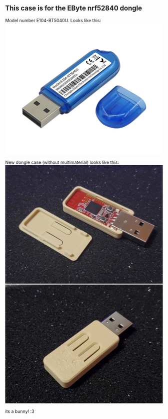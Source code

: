 ## This case is for the EByte nrf52840 dongle
Model number E104-BT5040U. Looks like this:
![ebyte dongle](ebytedongle.jpg)

New dongle case (without multimaterial) looks like this:
![printed, top off](topoff.jpg)
![printed, top on](topon.jpg)

its a bunny! :3